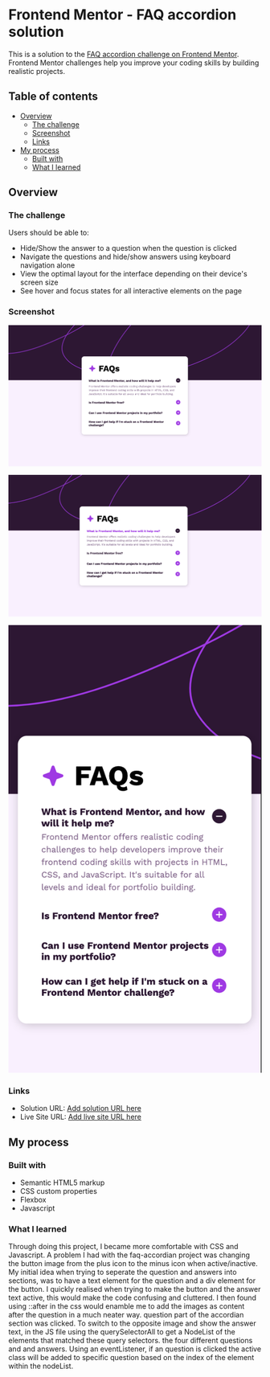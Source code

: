 # Frontend Mentor - FAQ accordion solution

This is a solution to the [FAQ accordion challenge on Frontend Mentor](https://www.frontendmentor.io/challenges/faq-accordion-wyfFdeBwBz). Frontend Mentor challenges help you improve your coding skills by building realistic projects. 

## Table of contents

- [Overview](#overview)
  - [The challenge](#the-challenge)
  - [Screenshot](#screenshot)
  - [Links](#links)
- [My process](#my-process)
  - [Built with](#built-with)
  - [What I learned](#what-i-learned)


## Overview

### The challenge

Users should be able to:

- Hide/Show the answer to a question when the question is clicked
- Navigate the questions and hide/show answers using keyboard navigation alone
- View the optimal layout for the interface depending on their device's screen size
- See hover and focus states for all interactive elements on the page

### Screenshot

![Faq Accordion Active](./screenshots/Faq-Accordian-Active.png)

![Faq Accordion Hover](./screenshots/Faq-Accordian-hover.png)

![Faq Accordion Mobile Display](./screenshots/Mobile-Display.png)

### Links

- Solution URL: [Add solution URL here](https://your-solution-url.com)
- Live Site URL: [Add live site URL here](https://your-live-site-url.com)

## My process

### Built with

- Semantic HTML5 markup
- CSS custom properties
- Flexbox
- Javascript


### What I learned

Through doing this project, I became more comfortable with CSS and Javascript. A problem I had with the faq-accordian project was changing the button image from the plus icon to the minus icon when active/inactive. My initial idea when trying to seperate the question and answers into sections, was to have a text element for the question and a div element for the button. I quickly realised when trying to make the button and the answer text active, this would make the code confusing and cluttered. I then found using ::after in the css would enamble me to add the images as content after the question in a much neater way. question part of the accordian section was clicked. To switch to the opposite image and show the answer text, in the JS file using the querySelectorAll to get a NodeList of the elements that matched these query selectors. the four different questions and and answers. Using an eventListener, if an question is clicked the active class will be added to specific question based on the index of the element within the nodeList.
